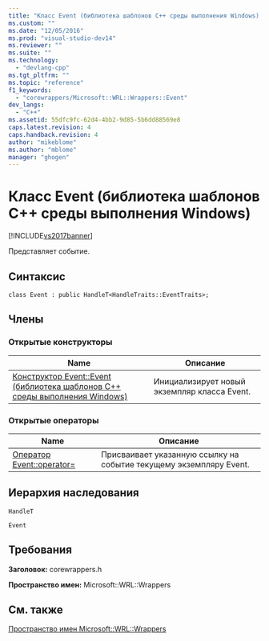 ```yaml
---
title: "Класс Event (библиотека шаблонов C++ среды выполнения Windows) | Microsoft Docs"
ms.custom: ""
ms.date: "12/05/2016"
ms.prod: "visual-studio-dev14"
ms.reviewer: ""
ms.suite: ""
ms.technology: 
  - "devlang-cpp"
ms.tgt_pltfrm: ""
ms.topic: "reference"
f1_keywords: 
  - "corewrappers/Microsoft::WRL::Wrappers::Event"
dev_langs: 
  - "C++"
ms.assetid: 55dfc9fc-62d4-4bb2-9d85-5b6dd88569e8
caps.latest.revision: 4
caps.handback.revision: 4
author: "mikeblome"
ms.author: "mblome"
manager: "ghogen"
---
```

# Класс Event (библиотека шаблонов C++ среды выполнения Windows)
[!INCLUDE[vs2017banner](../assembler/inline/includes/vs2017banner.md)]

Представляет событие.  
  
## Синтаксис  
  
```  
class Event : public HandleT<HandleTraits::EventTraits>;  
```  
  
## Члены  
  
### Открытые конструкторы  
  
|Name|Описание|  
|----------|--------------|  
|[Конструктор Event::Event \(библиотека шаблонов C\+\+ среды выполнения Windows\)](../windows/event-event-constructor-windows-runtime-cpp-template-library.md)|Инициализирует новый экземпляр класса Event.|  
  
### Открытые операторы  
  
|Name|Описание|  
|----------|--------------|  
|[Оператор Event::operator\=](../windows/event-operator-assign-operator.md)|Присваивает указанную ссылку на событие текущему экземпляру Event.|  
  
## Иерархия наследования  
 `HandleT`  
  
 `Event`  
  
## Требования  
 **Заголовок:** corewrappers.h  
  
 **Пространство имен:** Microsoft::WRL::Wrappers  
  
## См. также  
 [Пространство имен Microsoft::WRL::Wrappers](../Topic/Microsoft::WRL::Wrappers%20Namespace.md)